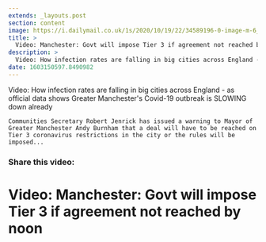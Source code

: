 ```yaml
--- 
extends: _layouts.post 
section: content 
image: https://i.dailymail.co.uk/1s/2020/10/19/22/34589196-0-image-m-6_1603144303306.jpg 
title: > 
  Video: Manchester: Govt will impose Tier 3 if agreement not reached by noon 
description: > 
  Video: How infection rates are falling in big cities across England - as official data shows Greater Manchester's Covid-19 outbreak is SLOWING down alreadyCommunities Secretary Robert Jenrick has issued a warning to Mayor of Greater Manchester Andy Burnham that a deal will have to be reached on Tier 3 coronavirus restrictions in the city or the rules will be imposed... 
date: 1603150597.8490982 
--- 
```

<div><p> Video: How infection rates are falling in big cities across England - as official data shows Greater Manchester's Covid-19 outbreak is SLOWING down already </p>
  <p class="video-description ">
    
    Communities Secretary Robert Jenrick has issued a warning to Mayor of Greater Manchester Andy Burnham that a deal will have to be reached on Tier 3 coronavirus restrictions in the city or the rules will be imposed...
  </p>
  <p class="video-title">
    <h3 class="bold">Share this video: </h3>
    <h1>Video: Manchester: Govt will impose Tier 3 if agreement not reached by noon</h1>
    
  </p>
   

</div>